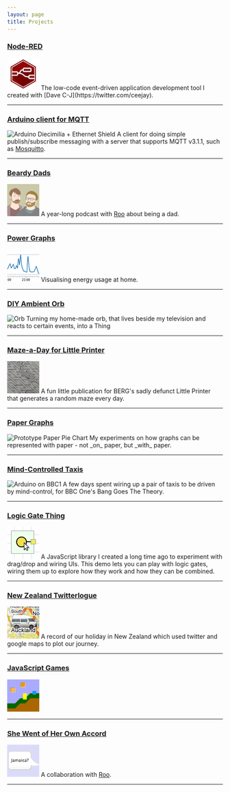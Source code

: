 ```yaml
---
layout: page
title: Projects
---
```


### [Node-RED](/node-red)
<img src="/blog/content/2019/03/node-red-hexagon-square.png" title="Node-RED" />
The low-code event-driven application development tool I created with [Dave C-J](https://twitter.com/ceejay).

---

### [Arduino client for MQTT](http://pubsubclient.knolleary.net/)
<img src="https://farm4.static.flickr.com/3121/3165591453_6669bcca95_s.jpg" title="Arduino Diecimilia + Ethernet Shield" />
A client for doing simple publish/subscribe messaging  with a server that supports MQTT v3.1.1, such as <a href="http://mosquitto.org">Mosquitto</a>.

---

### [Beardy Dads](http://beardydads.co.uk/)
<img src="/blog/content/2019/03/beardyDads.png" title="BeardyDads" />
A year-long podcast with <a href="http://rooreynolds.com">Roo</a> about being a dad.

---

### [Power Graphs](/code/power)
<img src="/blog/content/2009/02/powergraphs-thumb.png" title="powergraphs-thumb" />
Visualising energy usage at home.

---

### [DIY Ambient Orb](/orb)
<img src="https://farm4.static.flickr.com/3191/3057363360_cdcb3fa2c1_s.jpg" title="Orb" />
Turning my home-made orb, that lives beside my television and reacts to certain events, into a Thing

---

### [Maze-a-Day for Little Printer](/2013/01/15/a-mazing-little-printer/)
<img src="/blog/content/2009/02/maze-th.jpg" title="Maze-a-Day for Little Printer" />
A fun little publication for BERG's sadly defunct Little Printer that generates a random maze every day.

---

### [Paper Graphs](/paper-graphs)
<img src="https://farm4.static.flickr.com/3112/3201768539_f41182823b_s.jpg" title="Prototype Paper Pie Chart" />
My experiments on how graphs can be represented with paper - not _on_ paper, but _with_ paper.

---

### [Mind-Controlled Taxis](/2010/04/22/how-i-got-onto-prime-time-bbc-one/)
<img src="https://farm3.static.flickr.com/2715/4541189407_eae2c6f247_s.jpg" title="Arduino on BBC1" />
A few days spent wiring up a pair of taxis to be driven by mind-control, for BBC One's Bang Goes The Theory.

---

### [Logic Gate Thing](/code/logic/)
<img src="/blog/content/2009/02/logic.png" title="logic" />
A JavaScript library I created a long time ago to experiment with drag/drop and
wiring UIs. This demo lets you can play with logic gates, wiring them up to
explore how they work and how they can be combined.

---

### [New Zealand Twitterlogue](/trip/)
<img src="/blog/content/2009/02/twitternz.png" title="twitternz" />
A record of our holiday in New Zealand which used twitter and google maps to plot our journey.

---

### [JavaScript Games](/games)
<img src="/blog/content/2009/02/jsgames.png" title="jsgames" />

---

### [She Went of Her Own Accord](http://shewentofherownaccord.com)
<img src="/blog/content/2009/02/swohoa.png" title="swohoa" />
A collaboration with <a href="http://rooreynolds.com">Roo</a>.

---

<style>
.page img {
    float: left;
    margin-right: 10px;
}

.page hr {
    clear: both;
    border: none;
}
</style>
